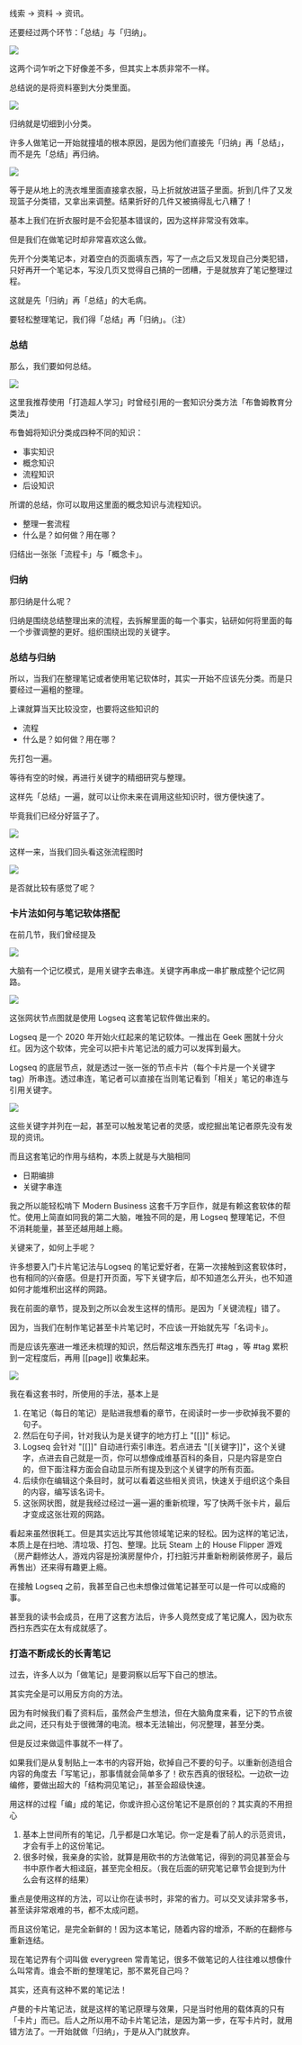 线索 -> 资料 -> 资讯。

还要经过两个环节：「总结」与「归纳」。

![](images/20220908224251.png)

这两个词乍听之下好像差不多，但其实上本质非常不一样。

总结说的是将资料塞到大分类里面。


![](images/20220908224312.png)

归纳就是切细到小分类。

许多人做笔记一开始就撞墙的根本原因，是因为他们直接先「归纳」再「总结」，而不是先「总结」再归纳。

![](images/20220908224331.png)

等于是从地上的洗衣堆里面直接拿衣服，马上折就放进篮子里面。折到几件了又发现篮子分类错，又拿出来调整。结果折好的几件又被搞得乱七八糟了！

基本上我们在折衣服时是不会犯基本错误的，因为这样非常没有效率。

但是我们在做笔记时却非常喜欢这么做。

先开个分类笔记本，对着空白的页面填东西，写了一点之后又发现自己分类犯错，只好再开一个笔记本，写没几页又觉得自己搞的一团糟，于是就放弃了笔记整理过程。

这就是先「归纳」再「总结」的大毛病。

要轻松整理笔记，我们得「总结」再「归纳」。（注）

### 总结

那么，我们要如何总结。

![](images/20220908224513.png)

这里我推荐使用「打造超人学习」时曾经引用的一套知识分类方法「布鲁姆教育分类法」

布鲁姆将知识分类成四种不同的知识：

* 事实知识
* 概念知识
* 流程知识
* 后设知识

所谓的总结，你可以取用这里面的概念知识与流程知识。

* 整理一套流程
* 什么是？如何做？用在哪？

归结出一张张「流程卡」与「概念卡」。

### 归纳

那归纳是什么呢？

归纳是围绕总结整理出来的流程，去拆解里面的每一个事实，钻研如何将里面的每一个步骤调整的更好。组织围绕出现的关键字。


### 总结与归纳

所以，当我们在整理笔记或者使用笔记软体时，其实一开始不应该先分类。而是只要经过一遍粗的整理。

上课就算当天比较没空，也要将这些知识的

-  流程
-   什么是？如何做？用在哪？

先打包一遍。

等待有空的时候，再进行关键字的精细研究与整理。

这样先「总结」一遍，就可以让你未来在调用这些知识时，很方便快速了。

毕竟我们已经分好篮子了。

![](images/20220908224545.png)

这样一来，当我们回头看这张流程图时


![](images/20220908224602.png)

是否就比较有感觉了呢？

### 卡片法如何与笔记软体搭配

在前几节，我们曾经提及

![](images/20220908224654.png)

大脑有一个记忆模式，是用关键字去串连。关键字再串成一串扩散成整个记忆网路。

![](images/20220908224710.png)

这张网状节点图就是使用 Logseq 这套笔记软件做出来的。

Logseq 是一个 2020 年开始火红起来的笔记软体。一推出在 Geek 圈就十分火红。因为这个软体，完全可以把卡片笔记法的威力可以发挥到最大。

Logseq 的底层节点，就是透过一张一张的节点卡片（每个卡片是一个关键字 tag）所串连。透过串连，笔记者可以直接在当则笔记看到「相关」笔记的串连与引用关键字。

![](images/20220908225156.png)

这些关键字并列在一起，甚至可以触发笔记者的灵感，或挖掘出笔记者原先没有发现的资讯。

而且这套笔记的作用与结构，本质上就是与大脑相同

* 日期编排
* 关键字串连

我之所以能轻松啃下 Modern Business 这套千万字巨作，就是有赖这套软体的帮忙。使用上简直如同我的第二大脑，唯独不同的是，用 Logseq 整理笔记，不但不消耗能量，甚至还越用越上瘾。

关键来了，如何上手呢？

许多想要入门卡片笔记法与Logseq 的笔记爱好者，在第一次接触到这套软体时，也有相同的兴奋感。但是打开页面，写下关键字后，却不知道怎么开头，也不知道如何才能堆积出这样的网路。

我在前面的章节，提及到之所以会发生这样的情形。是因为「关键流程」错了。

因为，当我们在制作笔记甚至卡片笔记时，不应该一开始就先写「名词卡」。

而是应该先塞进一堆还未梳理的知识，然后帮这堆东西先打 #tag ，等 #tag 累积到一定程度后，再用 [[page]] 收集起来。

![](images/20220908234244.png)

我在看这套书时，所使用的手法，基本上是

1. 在笔记（每日的笔记）是贴进我想看的章节，在阅读时一步一步砍掉我不要的句子。
2. 然后在句子间，针对我认为是关键字的地方打上 "[[]]" 标记。
3. Logseq 会针对 "[[]]"  自动进行索引串连。若点进去 "[[关键字]]"，这个关键字，点进去自己就是一页，你可以想像成维基百科的条目，只是内容是空白的，但下面注释方面会自动显示所有提及到这个关键字的所有页面。
4. 后续你在编辑这个条目时，就可以看着这些相关资讯，快速关于组织这个条目的内容，编写该名词卡。
5. 这张网状图，就是我经过经过一遍一遍的重新梳理，写了快两千张卡片，最后才变成这张壮观的网路。

看起来虽然很耗工。但是其实远比写其他领域笔记来的轻松。因为这样的笔记法，本质上是在扫地、清垃圾、打包、整理。比玩 Steam 上的 House Flipper 游戏（房产翻修达人，游戏内容是扮演房屋仲介，打扫脏污并重新粉刷装修房子，最后再售出）还来得有趣更上瘾。

在接触 Logseq 之前，我甚至自己也未想像过做笔记甚至可以是一件可以成瘾的事。

甚至我的读书会成员，在用了这套方法后，许多人竟然变成了笔记魔人，因为砍东西扫东西实在太有成就感了。

### 打造不断成长的长青笔记

过去，许多人以为「做笔记」是要洞察以后写下自己的想法。

其实完全是可以用反方向的方法。

因为有时候我们看了资料后，虽然会产生想法，但在大脑角度来看，记下的节点彼此之间，还只有处于很微薄的电流。根本无法输出，何况整理，甚至分类。

但是反过来做這件事就不一样了。

如果我们是从复制贴上一本书的内容开始，砍掉自己不要的句子。以重新创造组合内容的角度去「写笔记」，那事情就会简单多了！砍东西真的很轻松。一边砍一边编修，要做出超大的「结构洞见笔记」，甚至会超级快速。

用这样的过程「编」成的笔记，你或许担心这份笔记不是原创的？其实真的不用担心

1. 基本上世间所有的笔记，几乎都是口水笔记。你一定是看了前人的示范资讯，才会有手上的这份笔记。
2. 很多时候，我亲身的实验，就算是用砍书的方法做笔记，得到的洞见甚至会与书中原作者大相迳庭，甚至完全相反。（我在后面的研究笔记章节会提到为什么会有这样的结果）

重点是使用这样的方法，可以让你在读书时，非常的省力。可以交叉读非常多书，甚至读非常艰难的书，都不太成问题。

而且这份笔记，是完全新鲜的！因为这本笔记，随着内容的增添，不断的在翻修与重新连结。

现在笔记界有个词叫做 everygreen 常青笔记，很多不做笔记的人往往难以想像什么叫常青。谁会不断的整理笔记，那不累死自己吗？

其实，还真有这种不累的笔记法！

卢曼的卡片笔记法，就是这样的笔记原理与效果，只是当时他用的载体真的只有「卡片」而已。后人之所以用不动卡片笔记法，是因为第一步，在写卡片时，就用错方法了。一开始就做「归纳」，于是从入门就放弃。


